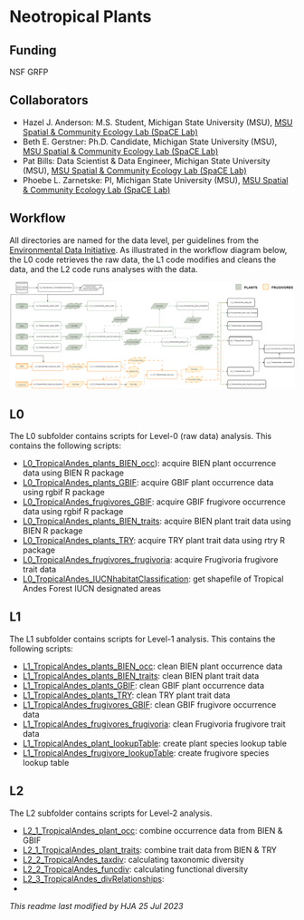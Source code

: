 # Neotropical Plants


## Funding
NSF GRFP

## Collaborators
- Hazel J. Anderson: M.S. Student, Michigan State University (MSU), [MSU Spatial & Community Ecology Lab (SpaCE Lab)](http://www.communityecologylab.com)
- Beth E. Gerstner: Ph.D. Candidate, Michigan State University (MSU), [MSU Spatial & Community Ecology Lab (SpaCE Lab)](http://www.communityecologylab.com)
- Pat Bills: Data Scientist & Data Engineer, Michigan State University (MSU), [MSU Spatial & Community Ecology Lab (SpaCE Lab)](http://www.communityecologylab.com)
- Phoebe L. Zarnetske: PI, Michigan State University (MSU), [MSU Spatial & Community Ecology Lab (SpaCE Lab)](http://www.communityecologylab.com)

## Workflow

All directories are named for the data level, per guidelines from the [Environmental Data Initiative](https://edirepository.org/resources/thematic-standardization).
As illustrated in the workflow diagram below, the L0 code retrieves the raw data, the L1 code modifies and cleans the data, and the L2 code runs analyses with the data.

<img src="https://raw.githubusercontent.com/bioXgeo/neotropical_plants/master/Workflow_diversity_plants_frugivores.png"/>

## L0
The L0 subfolder contains scripts for Level-0 (raw data) analysis. This contains the following scripts:
- [L0_TropicalAndes_plants_BIEN_occ](https://github.com/bioXgeo/neotropical_plants/blob/master/code/L0/L0_TropicalAndes_plants_BIEN_occ.Rmd)): acquire BIEN plant occurrence data using BIEN R package
- [L0_TropicalAndes_plants_GBIF](https://github.com/bioXgeo/neotropical_plants/blob/master/code/L0/L0_TropicalAndes_plants_GBIF.Rmd): acquire GBIF plant occurrence data using rgbif R package
- [L0_TropicalAndes_frugivores_GBIF](https://github.com/bioXgeo/neotropical_plants/blob/master/code/L0/L0_TropicalAndes_frugivores_GBIF.Rmd): acquire GBIF frugivore occurrence data using rgbif R package
- [L0_TropicalAndes_plants_BIEN_traits](https://github.com/bioXgeo/neotropical_plants/blob/master/code/L0/L0_TropicalAndes_plants_BIEN_traits.Rmd): acquire BIEN plant trait data using BIEN R package
- [L0_TropicalAndes_plants_TRY](https://github.com/bioXgeo/neotropical_plants/blob/master/code/L0/L0_TropicalAndes_plants_TRY_traits.Rmd): acquire TRY plant trait data using rtry R package
- [L0_TropicalAndes_frugivores_frugivoria](https://github.com/bioXgeo/neotropical_plants/blob/master/code/L0/L0_TropicalAndes_frugivores_frugivoria_traits.Rmd): acquire Frugivoria frugivore trait data
- [L0_TropicalAndes_IUCNhabitatClassification](https://github.com/bioXgeo/neotropical_plants/blob/master/code/L0/L0_TropicalAndes_IUCNhabitatClassification.Rmd): get shapefile of Tropical Andes Forest IUCN designated areas


## L1
The L1 subfolder contains scripts for Level-1 analysis. This contains the following scripts:
- [L1_TropicalAndes_plants_BIEN_occ](): clean BIEN plant occurrence data
- [L1_TropicalAndes_plants_BIEN_traits](): clean BIEN plant trait data
- [L1_TropicalAndes_plants_GBIF](): clean GBIF plant occurrence data
- [L1_TropicalAndes_plants_TRY](): clean TRY plant trait data
- [L1_TropicalAndes_frugivores_GBIF](): clean GBIF frugivore occurrence data
- [L1_TropicalAndes_frugivores_frugivoria](): clean Frugivoria frugivore trait data
- [L1_TropicalAndes_plant_lookupTable](): create plant species lookup table
- [L1_TropicalAndes_frugivore_lookupTable](): create frugivore species lookup table


## L2
The L2 subfolder contains scripts for Level-2 analysis.
- [L2_1_TropicalAndes_plant_occ](): combine occurrence data from BIEN & GBIF
- [L2_1_TropicalAndes_plant_traits](): combine trait data from BIEN & TRY
- [L2_2_TropicalAndes_taxdiv](): calculating taxonomic diversity
- [L2_2_TropicalAndes_funcdiv](): calculating functional diversity
- [L2_3_TropicalAndes_divRelationships]():
- 





_This readme last modified by HJA 25 Jul 2023_

